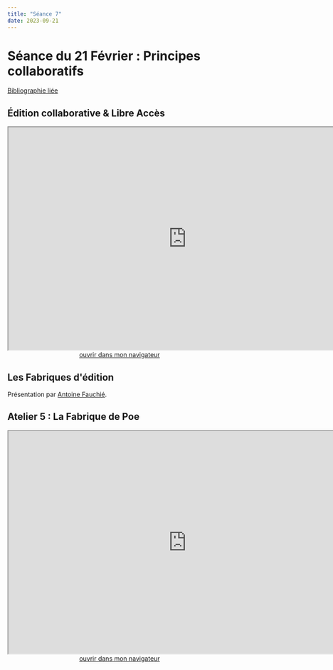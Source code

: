 ```yaml
--- 
title: "Séance 7"
date: 2023-09-21
---
```


# Séance du 21 Février : Principes collaboratifs

[Bibliographie liée](https://www.zotero.org/groups/4823133/FRA3826-2023/collections/X4HFN3ZJ)


## Édition collaborative & Libre Accès

<iframe src="https://mmellet.github.io/FRA3826_2023/slides/Seance-7-1.html" title="description"  height="500" width="800" allowfullscreen="allowfullscreen"></iframe>

<div style="text-align:center">
<a href="https://mmellet.github.io/FRA3826_2023/slides/Seance-7-1.html" target="_blank">ouvrir dans mon navigateur</a>
</div>

## Les Fabriques d'édition

Présentation par [Antoine Fauchié](https://www.quaternum.net/).

## Atelier 5 : La Fabrique de Poe

<iframe src="https://mmellet.github.io/FRA3826_2023/slides/Atelier-5.html" title="description"  height="500" width="800" allowfullscreen="allowfullscreen"></iframe>


<div style="text-align:center">
<a href="https://mmellet.github.io/FRA3826_2023/slides/Atelier-5.html" target="_blank">ouvrir dans mon navigateur</a>
</div>

